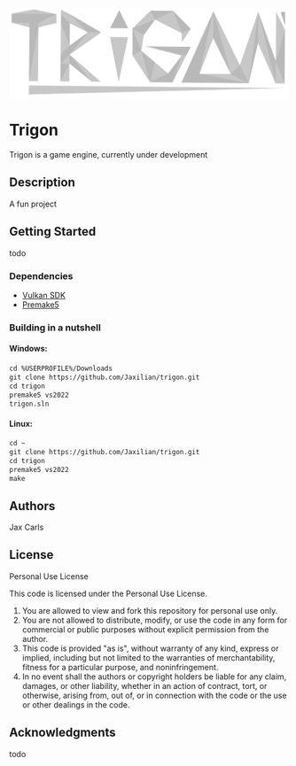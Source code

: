 <p align="center"><img align="center" src="https://github.com/Jaxilian/trigon/blob/main/trigon.png"/></p>

# Trigon

Trigon is a game engine, currently under development

## Description

A fun project

## Getting Started

todo

### Dependencies

- [Vulkan SDK](https://www.lunarg.com/vulkan-sdk/)
- [Premake5](https://premake.github.io/)

### Building in a nutshell

#### Windows:
```
cd %USERPROFILE%/Downloads
git clone https://github.com/Jaxilian/trigon.git
cd trigon
premake5 vs2022
trigon.sln
```
#### Linux:
```
cd ~
git clone https://github.com/Jaxilian/trigon.git
cd trigon
premake5 vs2022
make
```

## Authors

Jax Carls

## License

Personal Use License

This code is licensed under the Personal Use License.

1. You are allowed to view and fork this repository for personal use only.
2. You are not allowed to distribute, modify, or use the code in any form for commercial or public purposes without explicit permission from the author.
3. This code is provided "as is", without warranty of any kind, express or implied, including but not limited to the warranties of merchantability, fitness for a particular purpose, and noninfringement.
4. In no event shall the authors or copyright holders be liable for any claim, damages, or other liability, whether in an action of contract, tort, or otherwise, arising from, out of, or in connection with the code or the use or other dealings in the code.

## Acknowledgments

todo
